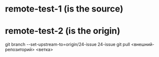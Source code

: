 # remote-test-1 (is the source)
# remote-test-2 (is the origin)
git branch --set-upstream-to=origin/24-issue 24-issue
git pull <внешний-репозиторий> <ветка>

